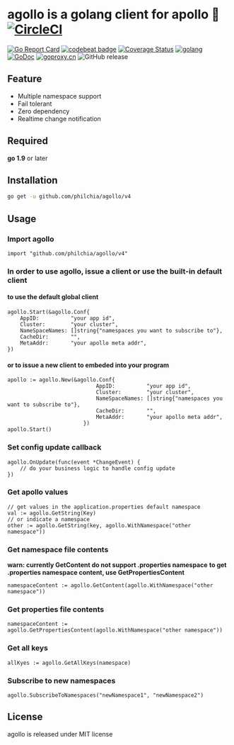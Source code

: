# agollo is a golang client for apollo 🚀 [![CircleCI](https://circleci.com/gh/philchia/agollo/tree/v4.svg?style=svg)](https://circleci.com/gh/philchia/agollo/tree/master)

[![Go Report Card](https://goreportcard.com/badge/github.com/philchia/agollo)](https://goreportcard.com/report/github.com/philchia/agollo)
[![codebeat badge](https://codebeat.co/badges/e31b4a09-f531-4b74-a86a-775f46436539)](https://codebeat.co/projects/github-com-philchia-agollo-master)
[![Coverage Status](https://coveralls.io/repos/github/philchia/agollo/badge.svg?branch=v4)](https://coveralls.io/github/philchia/agollo?branch=master)
[![golang](https://img.shields.io/badge/Language-Go-green.svg?style=flat)](https://golang.org)
[![GoDoc](https://godoc.org/github.com/philchia/agollo?status.svg)](https://pkg.go.dev/github.com/philchia/agollo/v4)
[![goproxy.cn](https://goproxy.cn/stats/github.com/philchia/agollo/badges/download-count.svg)](https://goproxy.cn)
![GitHub release](https://img.shields.io/github/release/philchia/agollo.svg)

## Feature

* Multiple namespace support
* Fail tolerant
* Zero dependency
* Realtime change notification

## Required

**go 1.9** or later

## Installation

```sh
go get -u github.com/philchia/agollo/v4
```

## Usage

### Import agollo
```golang
import "github.com/philchia/agollo/v4"
```

### In order to use agollo, issue a client or use the built-in default client


#### to use the default global client
```golang
agollo.Start(&agollo.Conf{
    AppID:          "your app id",
    Cluster:        "your cluster",
    NameSpaceNames: []string{"namespaces you want to subscribe to"},
    CacheDir:       "",
    MetaAddr:       "your apollo meta addr",
})
```

#### or to issue a new client to embeded into your program

```golang
apollo := agollo.New(&agollo.Conf{
                            AppID:          "your app id",
                            Cluster:        "your cluster",
                            NameSpaceNames: []string{"namespaces you want to subscribe to"},
                            CacheDir:       "",
                            MetaAddr:       "your apollo meta addr",
                        })
apollo.Start()
```

### Set config update callback

```golang
agollo.OnUpdate(func(event *ChangeEvent) {
    // do your business logic to handle config update
})
```

### Get apollo values

```golang
// get values in the application.properties default namespace
val := agollo.GetString(Key)
// or indicate a namespace
other := agollo.GetString(key, agollo.WithNamespace("other namespace"))
```

### Get namespace file contents

**warn: currently GetContent do not support .properties namespace**
**to get .properties namespace content, use GetPropertiesContent**
```golang
namespaceContent := agollo.GetContent(agollo.WithNamespace("other namespace"))
```

### Get properties file contents

```golang
namespaceContent := agollo.GetPropertiesContent(agollo.WithNamespace("other namespace"))
```

### Get all keys

```golang
allKyes := agollo.GetAllKeys(namespace)
```

### Subscribe to new namespaces

```golang
agollo.SubscribeToNamespaces("newNamespace1", "newNamespace2")
```

## License

agollo is released under MIT license
